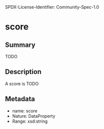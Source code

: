 SPDX-License-Identifier: Community-Spec-1.0

# score

## Summary

TODO

## Description

A score is TODO

## Metadata

- name: score
- Nature: DataProperty
- Range: xsd:string

